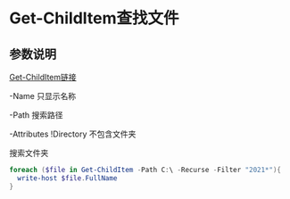 # Get-ChildItem查找文件

## 参数说明

[Get-ChildItem链接](https://docs.microsoft.com/en-us/powershell/module/microsoft.powershell.management/get-childitem?view=powershell-6)



-Name 只显示名称

-Path 搜索路径

-Attributes !Directory 不包含文件夹



搜索文件夹

```powershell
foreach ($file in Get-ChildItem -Path C:\ -Recurse -Filter "2021*"){
  write-host $file.FullName
}
```

